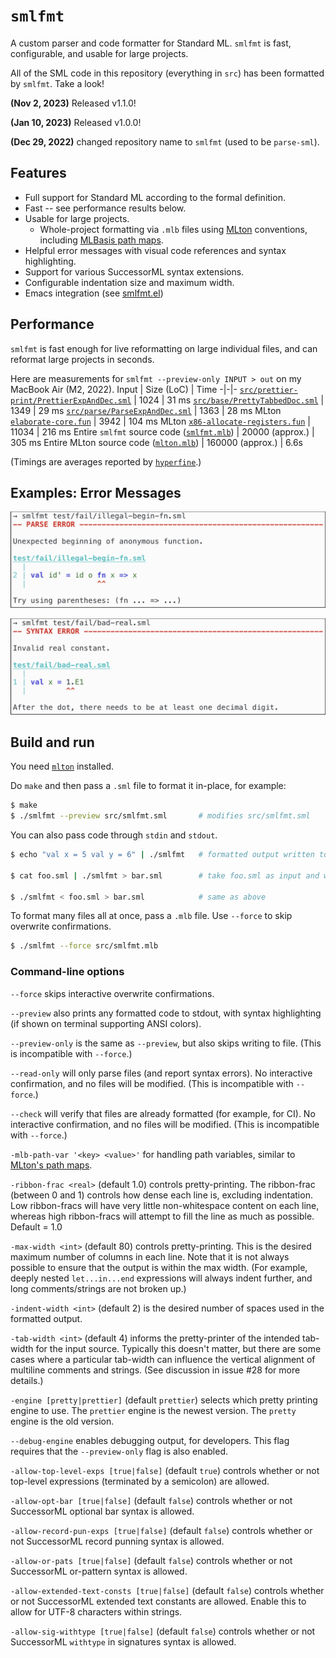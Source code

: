 # `smlfmt`

A custom parser and code formatter for Standard ML. `smlfmt` is fast,
configurable, and usable for large projects.

All of the SML code in this repository (everything in
`src`) has been formatted by `smlfmt`. Take a look!

**(Nov 2, 2023)** Released v1.1.0!

**(Jan 10, 2023)** Released v1.0.0!

**(Dec 29, 2022)** changed repository name to `smlfmt` (used to be `parse-sml`).

## Features
- Full support for Standard ML according to the formal definition.
- Fast -- see performance results below.
- Usable for large projects.
    * Whole-project formatting via `.mlb` files using
      [MLton](https://github.com/MLton/mlton) conventions,
      including [MLBasis path maps](http://mlton.org/MLBasisPathMap).
- Helpful error messages with visual code references and syntax highlighting.
- Support for various SuccessorML syntax extensions.
- Configurable indentation size and maximum width.
- Emacs integration (see [smlfmt.el](https://github.com/diku-dk/smlfmt.el))

## Performance
`smlfmt` is fast enough for live reformatting on large individual files, and can reformat large projects in seconds.

Here are measurements for `smlfmt --preview-only INPUT > out` on my MacBook Air (M2, 2022).
Input | Size (LoC) | Time
-|-|-
[`src/prettier-print/PrettierExpAndDec.sml`](https://github.com/shwestrick/smlfmt/blob/main/src/prettier-print/PrettierExpAndDec.sml) | 1024 | 31 ms
[`src/base/PrettyTabbedDoc.sml`](https://github.com/shwestrick/smlfmt/blob/main/src/base/PrettyTabbedDoc.sml) | 1349 | 29 ms
[`src/parse/ParseExpAndDec.sml`](https://github.com/shwestrick/smlfmt/blob/main/src/parse/ParseExpAndDec.sml) | 1363 | 28 ms
MLton [`elaborate-core.fun`](https://github.com/MLton/mlton/blob/master/mlton/elaborate/elaborate-core.fun) | 3942 | 104 ms
MLton [`x86-allocate-registers.fun`](https://github.com/MLton/mlton/blob/master/mlton/codegen/x86-codegen/x86-allocate-registers.fun) | 11034 | 216 ms
Entire `smlfmt` source code ([`smlfmt.mlb`](https://github.com/shwestrick/smlfmt/blob/main/src/smlfmt.mlb)) | 20000 (approx.) | 305 ms
Entire MLton source code ([`mlton.mlb`](https://github.com/MLton/mlton/blob/master/mlton/mlton.mlb)) | 160000 (approx.) | 6.6s

(Timings are averages reported by [`hyperfine`](https://github.com/sharkdp/hyperfine).)

## Examples: Error Messages

![Example 1](examples/ex1-small.png)

![Example 2](examples/ex3-small.png)

## Build and run

You need [`mlton`](http://mlton.org/) installed.

Do `make` and then pass a `.sml` file to format it in-place, for example:
```bash
$ make
$ ./smlfmt --preview src/smlfmt.sml       # modifies src/smlfmt.sml
```

You can also pass code through `stdin` and `stdout`.
```bash
$ echo "val x = 5 val y = 6" | ./smlfmt   # formatted output written to terminal

$ cat foo.sml | ./smlfmt > bar.sml        # take foo.sml as input and write output to bar.sml

$ ./smlfmt < foo.sml > bar.sml            # same as above
```

To format many files all at once, pass a `.mlb` file. Use `--force`
to skip overwrite confirmations.
```bash
$ ./smlfmt --force src/smlfmt.mlb
```

### Command-line options

`--force` skips interactive overwrite confirmations.

`--preview` also prints any formatted code to stdout,
with syntax highlighting (if shown on terminal supporting ANSI colors).

`--preview-only` is the same as `--preview`, but also skips writing to file.
(This is incompatible with `--force`.)

`--read-only` will only parse files (and report syntax errors). No interactive
confirmation, and no files will be modified.
(This is incompatible with `--force`.)

`--check` will verify that files are already formatted (for example, for CI).
No interactive confirmation, and no files will be modified.
(This is incompatible with `--force`.)

`-mlb-path-var '<key> <value>'` for handling path variables, similar to
[MLton's path maps](http://mlton.org/MLBasisPathMap).

`-ribbon-frac <real>` (default 1.0) controls pretty-printing. The
ribbon-frac (between 0 and 1) controls how dense each line is, excluding
indentation. Low ribbon-fracs will have very little non-whitespace content
on each line, whereas high ribbon-fracs will attempt to fill the line as
much as possible. Default = 1.0

`-max-width <int>` (default 80) controls pretty-printing.
This is the desired maximum number of columns in each line.
Note that it is not always possible to ensure that the output is within
the max width. (For example, deeply nested `let...in...end` expressions
will always indent further, and long comments/strings are not broken up.)

`-indent-width <int>` (default 2) is the desired number of spaces used in
the formatted output.

`-tab-width <int>` (default 4) informs the pretty-printer of the intended
tab-width for the input source. Typically this doesn't matter, but there are
some cases where a particular tab-width can influence the vertical alignment
of multiline comments and strings. (See discussion in issue #28 for more
details.)

`-engine [pretty|prettier]` (default `prettier`) selects which pretty printing
engine to use. The `prettier` engine is the newest version. The `pretty`
engine is the old version.

`--debug-engine` enables debugging output, for developers. This flag requires
that the `--preview-only` flag is also enabled.

`-allow-top-level-exps [true|false]` (default `true`) controls whether or
not top-level expressions (terminated by a semicolon) are allowed.

`-allow-opt-bar [true|false]` (default `false`) controls whether or not
SuccessorML optional bar syntax is allowed.

`-allow-record-pun-exps [true|false]` (default `false`) controls whether or not
SuccessorML record punning syntax is allowed.

`-allow-or-pats [true|false]` (default `false`) controls whether or not
SuccessorML or-pattern syntax is allowed.

`-allow-extended-text-consts [true|false]` (default `false`) controls whether
or not SuccessorML extended text constants are allowed. Enable this to allow
for UTF-8 characters within strings.

`-allow-sig-withtype [true|false]` (default `false`) controls whether or not
SuccessorML `withtype` in signatures syntax is allowed.
